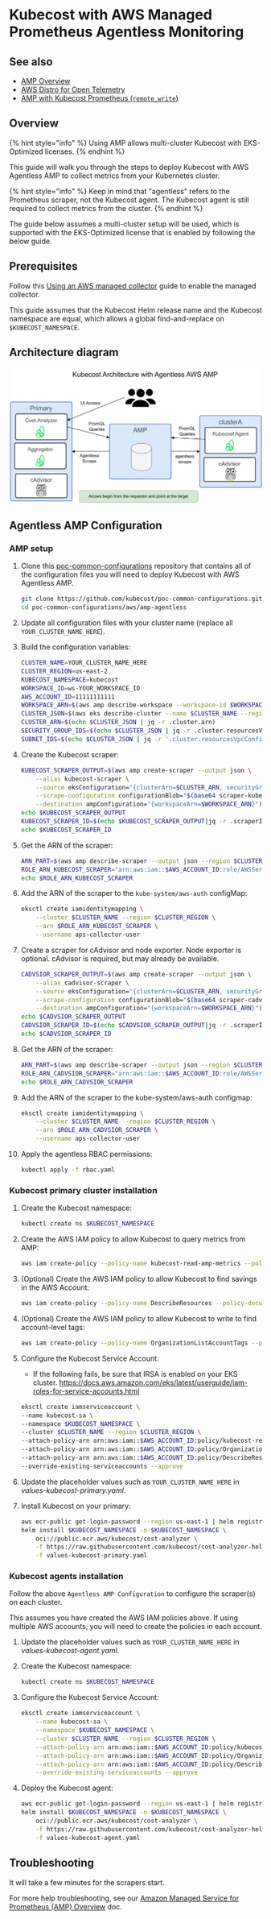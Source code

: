 # Kubecost with AWS Managed Prometheus Agentless Monitoring

## See also

* [AMP Overview](/install-and-configure/advanced-configuration/eks-optimized/aws-amp-integration.md)
* [AWS Distro for Open Telemetry](/install-and-configure/advanced-configuration/eks-optimized/kubecost-aws-distro-open-telemetry.md)
* [AMP with Kubecost Prometheus (`remote_write`)](/install-and-configure/advanced-configuration/eks-optimized/amp-with-remote-write.md)

## Overview

{% hint style="info" %}
Using AMP allows multi-cluster Kubecost with EKS-Optimized licenses.
{% endhint %}

This guide will walk you through the steps to deploy Kubecost with AWS Agentless AMP to collect metrics from your Kubernetes cluster.

{% hint style="info" %}
Keep in mind that "agentless" refers to the Prometheus scraper, not the Kubecost agent. The Kubecost agent is still required to collect metrics from the cluster.
{% endhint %}

The guide below assumes a multi-cluster setup will be used, which is supported with the EKS-Optimized license that is enabled by following the below guide.

## Prerequisites

Follow this [Using an AWS managed collector](https://docs.aws.amazon.com/prometheus/latest/userguide/AMP-collector-how-to.html) guide to enable the managed collector.

This guide assumes that the Kubecost Helm release name and the Kubecost namespace are equal, which allows a global find-and-replace on `$KUBECOST_NAMESPACE`.

## Architecture diagram

![Agentless AMP Architecture](../../../images/diagrams/AMP-agentless-multi-cluster-Prometheus-kubecost-architecture.png)

## Agentless AMP Configuration

### AMP setup

1. Clone this [poc-common-configurations](https://github.com/kubecost/poc-common-configurations) repository that contains all of the configuration files you will need to deploy Kubecost with AWS Agentless AMP.

    ```sh
    git clone https://github.com/kubecost/poc-common-configurations.git
    cd poc-common-configurations/aws/amp-agentless
    ```

2. Update all configuration files with your cluster name (replace all `YOUR_CLUSTER_NAME_HERE`).

3. Build the configuration variables:

    ```sh
    CLUSTER_NAME=YOUR_CLUSTER_NAME_HERE
    CLUSTER_REGION=us-east-2
    KUBECOST_NAMESPACE=kubecost
    WORKSPACE_ID=ws-YOUR_WORKSPACE_ID
    AWS_ACCOUNT_ID=11111111111
    WORKSPACE_ARN=$(aws amp describe-workspace --workspace-id $WORKSPACE_ID --output json | jq -r .workspace.arn)
    CLUSTER_JSON=$(aws eks describe-cluster --name $CLUSTER_NAME --region $CLUSTER_REGION --output json)
    CLUSTER_ARN=$(echo $CLUSTER_JSON | jq -r .cluster.arn)
    SECURITY_GROUP_IDS=$(echo $CLUSTER_JSON | jq -r .cluster.resourcesVpcConfig.clusterSecurityGroupId)
    SUBNET_IDS=$(echo $CLUSTER_JSON | jq -r '.cluster.resourcesVpcConfig.subnetIds | @csv')
    ```

4. Create the Kubecost scraper:

    ```sh
    KUBECOST_SCRAPER_OUTPUT=$(aws amp create-scraper --output json \
        --alias kubecost-scraper \
        --source eksConfiguration="{clusterArn=$CLUSTER_ARN, securityGroupIds=[$SECURITY_GROUP_IDS],subnetIds=[$SUBNET_IDS]}" \
        --scrape-configuration configurationBlob="$(base64 scraper-kubecost-with-networking.yaml|tr -d '\n')" \
        --destination ampConfiguration="{workspaceArn=$WORKSPACE_ARN}")
    echo $KUBECOST_SCRAPER_OUTPUT
    KUBECOST_SCRAPER_ID=$(echo $KUBECOST_SCRAPER_OUTPUT|jq -r .scraperId)
    echo $KUBECOST_SCRAPER_ID
    ```

5. Get the ARN of the scraper:

    ```sh
    ARN_PART=$(aws amp describe-scraper --output json --region $CLUSTER_REGION --scraper-id $KUBECOST_SCRAPER_ID | jq -r .scraper.roleArn | cut -d'_' -f2)
    ROLE_ARN_KUBECOST_SCRAPER="arn:aws:iam::$AWS_ACCOUNT_ID:role/AWSServiceRoleForAmazonPrometheusScraper_$ARN_PART"
    echo $ROLE_ARN_KUBECOST_SCRAPER
    ```

6. Add the ARN of the scraper to the `kube-system/aws-auth` configMap:

    ```sh
    eksctl create iamidentitymapping \
        --cluster $CLUSTER_NAME --region $CLUSTER_REGION \
        --arn $ROLE_ARN_KUBECOST_SCRAPER \
        --username aps-collector-user
    ```

7. Create a scraper for cAdvisor and node exporter. Node exporter is optional. cAdvisor is required, but may already be available.

    ```sh
    CADVSIOR_SCRAPER_OUTPUT=$(aws amp create-scraper --output json \
        --alias cadvisor-scraper \
        --source eksConfiguration="{clusterArn=$CLUSTER_ARN, securityGroupIds=[$SECURITY_GROUP_IDS],subnetIds=[$SUBNET_IDS]}" \
        --scrape-configuration configurationBlob="$(base64 scraper-cadvisor-node-exporter.yaml|tr -d '\n')" \
        --destination ampConfiguration="{workspaceArn=$WORKSPACE_ARN}")
    echo $CADVSIOR_SCRAPER_OUTPUT
    CADVSIOR_SCRAPER_ID=$(echo $CADVSIOR_SCRAPER_OUTPUT|jq -r .scraperId)
    echo $CADVSIOR_SCRAPER_ID
    ```

8. Get the ARN of the scraper:

    ```sh
    ARN_PART=$(aws amp describe-scraper --output json --region $CLUSTER_REGION --scraper-id $CADVSIOR_SCRAPER_ID | jq -r .scraper.roleArn | cut -d'_' -f2)
    ROLE_ARN_CADVSIOR_SCRAPER="arn:aws:iam::$AWS_ACCOUNT_ID:role/AWSServiceRoleForAmazonPrometheusScraper_$ARN_PART"
    echo $ROLE_ARN_CADVSIOR_SCRAPER
     ```

9. Add the ARN of the scraper to the kube-system/aws-auth configmap:

    ```sh
    eksctl create iamidentitymapping \
        --cluster $CLUSTER_NAME --region $CLUSTER_REGION \
        --arn $ROLE_ARN_CADVSIOR_SCRAPER \
        --username aps-collector-user
    ```

10. Apply the agentless RBAC permissions:

    ```sh
    kubectl apply -f rbac.yaml
    ```

### Kubecost primary cluster installation

1. Create the Kubecost namespace:

    ```bash
    kubectl create ns $KUBECOST_NAMESPACE
    ```

1. Create the AWS IAM policy to allow Kubecost to query metrics from AMP:

    ```bash
    aws iam create-policy --policy-name kubecost-read-amp-metrics --policy-document file://iam-read-amp-metrics.json
    ```

1. (Optional) Create the AWS IAM policy to allow Kubecost to find savings in the AWS Account:

    ```bash
    aws iam create-policy --policy-name DescribeResources --policy-document file://iam-describeCloudResources.json
    ```

1. (Optional) Create the AWS IAM policy to allow Kubecost to write to find account-level tags:

    ```bash
    aws iam create-policy --policy-name OrganizationListAccountTags --policy-document file://iam-listAccounts-tags.json
    ```

1. Configure the Kubecost Service Account:

    * If the following fails, be sure that IRSA is enabled on your EKS cluster. <https://docs.aws.amazon.com/eks/latest/userguide/iam-roles-for-service-accounts.html>

    ```bash
    eksctl create iamserviceaccount \
    --name kubecost-sa \
    --namespace $KUBECOST_NAMESPACE \
    --cluster $CLUSTER_NAME --region $CLUSTER_REGION \
    --attach-policy-arn arn:aws:iam::$AWS_ACCOUNT_ID:policy/kubecost-read-amp-metrics \
    --attach-policy-arn arn:aws:iam::$AWS_ACCOUNT_ID:policy/OrganizationListAccountTags \
    --attach-policy-arn arn:aws:iam::$AWS_ACCOUNT_ID:policy/DescribeResources \
    --override-existing-serviceaccounts --approve
    ```

1. Update the placeholder values such as `YOUR_CLUSTER_NAME_HERE` in *values-kubecost-primary.yaml*.

1. Install Kubecost on your primary:

    ```bash
    aws ecr-public get-login-password --region us-east-1 | helm registry login --username AWS --password-stdin public.ecr.aws
    helm install $KUBECOST_NAMESPACE -n $KUBECOST_NAMESPACE \
        oci://public.ecr.aws/kubecost/cost-analyzer \
        -f https://raw.githubusercontent.com/kubecost/cost-analyzer-helm-chart/develop/cost-analyzer/values-eks-cost-monitoring.yaml \
        -f values-kubecost-primary.yaml
    ```

### Kubecost agents installation

Follow the above `Agentless AMP Configuration` to configure the scraper(s) on each cluster.

This assumes you have created the AWS IAM policies above. If using multiple AWS accounts, you will need to create the policies in each account.

1. Update the placeholder values such as `YOUR_CLUSTER_NAME_HERE` in *values-kubecost-agent.yaml*.

1. Create the Kubecost namespace:

    ```bash
    kubectl create ns $KUBECOST_NAMESPACE
    ```

1. Configure the Kubecost Service Account:

    ```bash
    eksctl create iamserviceaccount \
        --name kubecost-sa \
        --namespace $KUBECOST_NAMESPACE \
        --cluster $CLUSTER_NAME --region $CLUSTER_REGION \
        --attach-policy-arn arn:aws:iam::$AWS_ACCOUNT_ID:policy/kubecost-read-amp-metrics \
        --attach-policy-arn arn:aws:iam::$AWS_ACCOUNT_ID:policy/OrganizationListAccountTags \
        --attach-policy-arn arn:aws:iam::$AWS_ACCOUNT_ID:policy/DescribeResources \
        --override-existing-serviceaccounts --approve
    ```

1. Deploy the Kubecost agent:

    ```bash
    aws ecr-public get-login-password --region us-east-1 | helm registry login --username AWS --password-stdin public.ecr.aws
    helm install $KUBECOST_NAMESPACE -n $KUBECOST_NAMESPACE \
        oci://public.ecr.aws/kubecost/cost-analyzer \
        -f https://raw.githubusercontent.com/kubecost/cost-analyzer-helm-chart/develop/cost-analyzer/values-eks-cost-monitoring.yaml \
        -f values-kubecost-agent.yaml
    ```

## Troubleshooting

It will take a few minutes for the scrapers start.

For more help troubleshooting, see our [Amazon Managed Service for Prometheus (AMP) Overview](aws-amp-integration.md#troubleshooting) doc.

